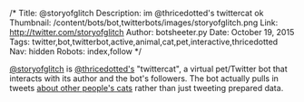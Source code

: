 /*
Title: @storyofglitch
Description: im @thricedotted's twittercat ok
Thumbnail: /content/bots/bot,twitterbots/images/storyofglitch.png
Link: http://twitter.com/storyofglitch
Author: botsheeter.py
Date: October 19, 2015
Tags: twitter,bot,twitterbot,active,animal,cat,pet,interactive,thricedotted
Nav: hidden
Robots: index,follow
*/

[@storyofglitch](https://twitter.com/storyofglitch) is [@thricedotted's](https://twitter.com/thricedotted) "twittercat", a virtual pet/Twitter bot that interacts with its author and the bot's followers. The bot actually pulls in tweets [about other people's cats](https://twitter.com/inky/status/476871915370729472) rather than just tweeting prepared data.
